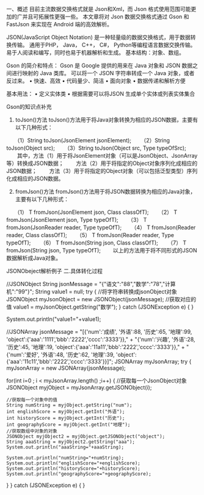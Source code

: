 一、概述
目前主流数据交换格式就是 Json和Xml，而 Json 格式使用范围可能更加的广并且可拓展性更强一些。
本文章将对 Json 数据交换格式通过 Gson 和 FastJson 来实现在 Android 端的高效解析。

JSON(JavaScript Object Notation) 是一种轻量级的数据交换格式，用于数据转换传输。
通用于PHP， Java， C++， C#， Python等编程语言数据交换传输。
易于人阅读和编写，同时也易于机器解析和生成。
基本结构：对象、数组。

Gson 的简介和特点：
Gson 是 Google 提供的用来在 Java 对象和 JSON 数据之间进行映射的 Java 类库。
可以将一个 JSON 字符串转成一个 Java 对象，或者反过来。
• 快速、高效
• 代码量少、简洁
• 面向对象
• 数据传递和解析方便

基本用法：
• 定义实体类
• 根据需要可以将JSON 生成单个实体或列表实体集合

Gson的知识点补充
1. toJson()方法
toJson()方法用于将Java对象转换为相应的JSON数据，主要有以下几种形式：

　　（1）String toJson(JsonElement jsonElement);
　　（2）String toJson(Object src);
　　（3）String toJson(Object src, Type typeOfSrc);
　　其中，方法（1）用于将JsonElement对象（可以是JsonObject、JsonArray等）转换成JSON数据；
　　方法（2）用于将指定的Object对象序列化成相应的JSON数据；
　　方法（3）用于将指定的Object对象（可以包括泛型类型）序列化成相应的JSON数据。

2. fromJson()方法
fromJson()方法用于将JSON数据转换为相应的Java对象，主要有以下几种形式：

　　（1）<T> T fromJson(JsonElement json, Class<T> classOfT);
　　（2）<T> T fromJson(JsonElement json, Type typeOfT);
　　（3）<T> T fromJson(JsonReader reader, Type typeOfT);
　　（4）<T> T fromJson(Reader reader, Class<T> classOfT);
　　（5）<T> T fromJson(Reader reader, Type typeOfT);
　　（6）<T> T fromJson(String json, Class<T> classOfT);
　　（7）<T> T fromJson(String json, Type typeOfT);
　　以上的方法用于将不同形式的JSON数据解析成Java对象。

JSONObeject解析例子
二.具体转化过程

//JSONObject
 String jsonMessage = "{\"语文\":\"88\",\"数学\":\"78\",\"计算机\":\"99\"}";
 String value1 = null;
  try
  {
   //将字符串转换成jsonObject对象
   JSONObject myJsonObject = new JSONObject(jsonMessage);
   //获取对应的值
   value1 = myJsonObject.getString("数学");
  }
  catch (JSONException e)
  {
  }

  System.out.println("value1="+value1);


//JSONArray
jsonMessage = "[{'num':'成绩', '外语':88, '历史':65, '地理':99, 'object':{'aaa':'1111','bbb':'2222','cccc':'3333'}}," +
           "{'num':'兴趣', '外语':28, '历史':45, '地理':19, 'object':{'aaa':'11a11','bbb':'2222','cccc':'3333'}}," +
           "{'num':'爱好', '外语':48, '历史':62, '地理':39, 'object':{'aaa':'11c11','bbb':'2222','cccc':'3333'}}]";
  JSONArray myJsonArray;
  try
  {
   myJsonArray = new JSONArray(jsonMessage);

   for(int i=0 ; i < myJsonArray.length() ;i++)
   {
    //获取每一个JsonObject对象
    JSONObject myjObject = myJsonArray.getJSONObject(i);

    //获取每一个对象中的值
    String numString = myjObject.getString("num");
    int englishScore = myjObject.getInt("外语");
    int historyScore = myjObject.getInt("历史");
    int geographyScore = myjObject.getInt("地理");
    //获取数组中对象的对象
    JSONObject myjObject2 = myjObject.getJSONObject("object");
    String aaaString = myjObject2.getString("aaa");
    System.out.println("aaaString="+aaaString);

    System.out.println("numString="+numString);
    System.out.println("englishScore="+englishScore);
    System.out.println("historyScore="+historyScore);
    System.out.println("geographyScore="+geographyScore);
   }
  }
  catch (JSONException e)
  {
  }
